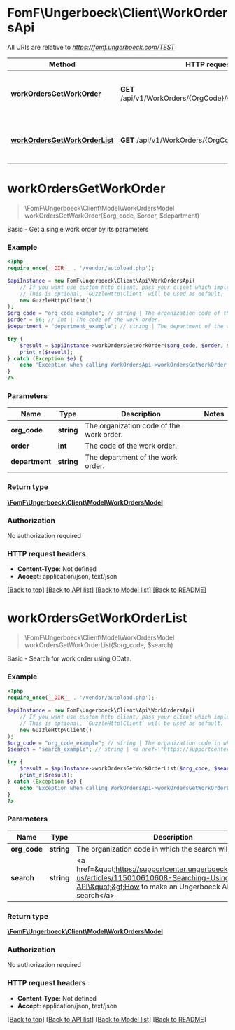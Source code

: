 # FomF\Ungerboeck\Client\WorkOrdersApi

All URIs are relative to *https://fomf.ungerboeck.com/TEST*

Method | HTTP request | Description
------------- | ------------- | -------------
[**workOrdersGetWorkOrder**](WorkOrdersApi.md#workOrdersGetWorkOrder) | **GET** /api/v1/WorkOrders/{OrgCode}/{Order}/{Department} | Basic - Get a single work order by its parameters
[**workOrdersGetWorkOrderList**](WorkOrdersApi.md#workOrdersGetWorkOrderList) | **GET** /api/v1/WorkOrders/{OrgCode} | Basic - Search for work order using OData.


# **workOrdersGetWorkOrder**
> \FomF\Ungerboeck\Client\Model\WorkOrdersModel workOrdersGetWorkOrder($org_code, $order, $department)

Basic - Get a single work order by its parameters

### Example
```php
<?php
require_once(__DIR__ . '/vendor/autoload.php');

$apiInstance = new FomF\Ungerboeck\Client\Api\WorkOrdersApi(
    // If you want use custom http client, pass your client which implements `GuzzleHttp\ClientInterface`.
    // This is optional, `GuzzleHttp\Client` will be used as default.
    new GuzzleHttp\Client()
);
$org_code = "org_code_example"; // string | The organization code of the work order.
$order = 56; // int | The code of the work order.
$department = "department_example"; // string | The department of the work order.

try {
    $result = $apiInstance->workOrdersGetWorkOrder($org_code, $order, $department);
    print_r($result);
} catch (Exception $e) {
    echo 'Exception when calling WorkOrdersApi->workOrdersGetWorkOrder: ', $e->getMessage(), PHP_EOL;
}
?>
```

### Parameters

Name | Type | Description  | Notes
------------- | ------------- | ------------- | -------------
 **org_code** | **string**| The organization code of the work order. |
 **order** | **int**| The code of the work order. |
 **department** | **string**| The department of the work order. |

### Return type

[**\FomF\Ungerboeck\Client\Model\WorkOrdersModel**](../Model/WorkOrdersModel.md)

### Authorization

No authorization required

### HTTP request headers

 - **Content-Type**: Not defined
 - **Accept**: application/json, text/json

[[Back to top]](#) [[Back to API list]](../../README.md#documentation-for-api-endpoints) [[Back to Model list]](../../README.md#documentation-for-models) [[Back to README]](../../README.md)

# **workOrdersGetWorkOrderList**
> \FomF\Ungerboeck\Client\Model\WorkOrdersModel workOrdersGetWorkOrderList($org_code, $search)

Basic - Search for work order using OData.

### Example
```php
<?php
require_once(__DIR__ . '/vendor/autoload.php');

$apiInstance = new FomF\Ungerboeck\Client\Api\WorkOrdersApi(
    // If you want use custom http client, pass your client which implements `GuzzleHttp\ClientInterface`.
    // This is optional, `GuzzleHttp\Client` will be used as default.
    new GuzzleHttp\Client()
);
$org_code = "org_code_example"; // string | The organization code in which the search will take place
$search = "search_example"; // string | <a href=\"https://supportcenter.ungerboeck.com/hc/en-us/articles/115010610608-Searching-Using-the-API\">How to make an Ungerboeck API search</a>

try {
    $result = $apiInstance->workOrdersGetWorkOrderList($org_code, $search);
    print_r($result);
} catch (Exception $e) {
    echo 'Exception when calling WorkOrdersApi->workOrdersGetWorkOrderList: ', $e->getMessage(), PHP_EOL;
}
?>
```

### Parameters

Name | Type | Description  | Notes
------------- | ------------- | ------------- | -------------
 **org_code** | **string**| The organization code in which the search will take place |
 **search** | **string**| &lt;a href&#x3D;\&quot;https://supportcenter.ungerboeck.com/hc/en-us/articles/115010610608-Searching-Using-the-API\&quot;&gt;How to make an Ungerboeck API search&lt;/a&gt; |

### Return type

[**\FomF\Ungerboeck\Client\Model\WorkOrdersModel**](../Model/WorkOrdersModel.md)

### Authorization

No authorization required

### HTTP request headers

 - **Content-Type**: Not defined
 - **Accept**: application/json, text/json

[[Back to top]](#) [[Back to API list]](../../README.md#documentation-for-api-endpoints) [[Back to Model list]](../../README.md#documentation-for-models) [[Back to README]](../../README.md)

